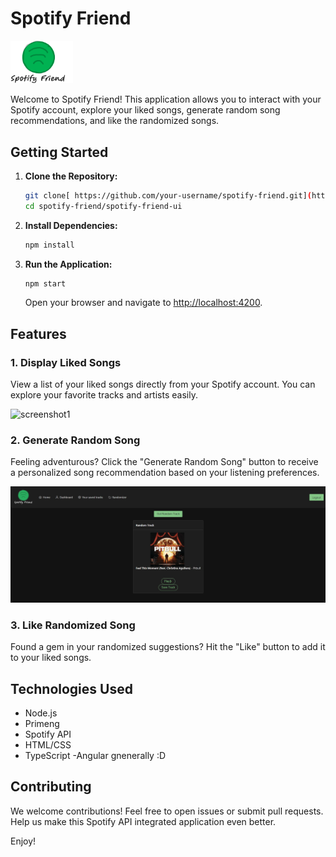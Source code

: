 # Spotify Friend

<img src="logo.png" alt="Project Logo" width="100"/>

Welcome to Spotify Friend! This application allows you to interact with your Spotify account, explore your liked songs, generate random song recommendations, and like the randomized songs.

## Getting Started

1. **Clone the Repository:**
    ```bash
    git clone[ https://github.com/your-username/spotify-friend.git](https://github.com/RafalSzyg-cdetheglbe/spotify-friend.git)
    cd spotify-friend/spotify-friend-ui
    ```

2. **Install Dependencies:**
    ```bash
    npm install
    ```
    
3. **Run the Application:**
    ```bash
    npm start
    ```
    Open your browser and navigate to [http://localhost:4200](http://localhost:4200).

## Features

### 1. Display Liked Songs

View a list of your liked songs directly from your Spotify account. You can explore your favorite tracks and artists easily.

![screenshot1](app1.jpg)

### 2. Generate Random Song

Feeling adventurous? Click the "Generate Random Song" button to receive a personalized song recommendation based on your listening preferences.

![screenshot2](app2.jpg)

### 3. Like Randomized Song

Found a gem in your randomized suggestions? Hit the "Like" button to add it to your liked songs.

## Technologies Used

- Node.js
- Primeng
- Spotify API
- HTML/CSS
- TypeScript
-Angular gnenerally :D

## Contributing

We welcome contributions! Feel free to open issues or submit pull requests. Help us make this Spotify API integrated application even better.

Enjoy!
